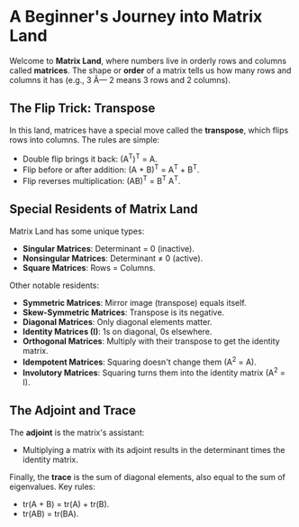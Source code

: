 # A Beginner's Journey into Matrix Land

Welcome to **Matrix Land**, where numbers live in orderly rows and columns called **matrices**. The shape or **order** of a matrix tells us how many rows and columns it has (e.g., 3 Ã— 2 means 3 rows and 2 columns).

## The Flip Trick: Transpose
In this land, matrices have a special move called the **transpose**, which flips rows into columns. The rules are simple:
- Double flip brings it back: (A<sup>T</sup>)<sup>T</sup> = A.
- Flip before or after addition: (A + B)<sup>T</sup> = A<sup>T</sup> + B<sup>T</sup>.
- Flip reverses multiplication: (AB)<sup>T</sup> = B<sup>T</sup> A<sup>T</sup>.

## Special Residents of Matrix Land
Matrix Land has some unique types:
- **Singular Matrices**: Determinant = 0 (inactive).
- **Nonsingular Matrices**: Determinant ≠ 0 (active).
- **Square Matrices**: Rows = Columns.

Other notable residents:
- **Symmetric Matrices**: Mirror image (transpose) equals itself.
- **Skew-Symmetric Matrices**: Transpose is its negative.
- **Diagonal Matrices**: Only diagonal elements matter.
- **Identity Matrices (I)**: 1s on diagonal, 0s elsewhere.
- **Orthogonal Matrices**: Multiply with their transpose to get the identity matrix.
- **Idempotent Matrices**: Squaring doesn't change them (A<sup>2</sup> = A).
- **Involutory Matrices**: Squaring turns them into the identity matrix (A<sup>2</sup> = I).

## The Adjoint and Trace
The **adjoint** is the matrix's assistant:
- Multiplying a matrix with its adjoint results in the determinant times the identity matrix.

Finally, the **trace** is the sum of diagonal elements, also equal to the sum of eigenvalues. Key rules:
- tr(A + B) = tr(A) + tr(B).
- tr(AB) = tr(BA).
